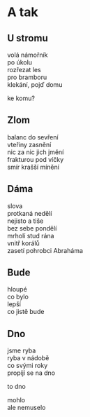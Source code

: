 A tak
=====


U stromu
--------

volá námořník  
po úkolu  
rozřezat les  
pro bramboru  
klekání, pojď domu

ke komu?


Zlom
----

balanc  do sevření  
vteřiny  zasnění  
nic za nic  jich jmění   
frakturou  pod víčky  
smír  krašší mínění


Dáma
----

slova  
protkaná nedělí  
nejisto  a tiše  
bez sebe  pondělí  
mrholí  stud rána  
vnitř korálů  
zasetí  pohrobci Abraháma


Bude
----

hloupé  
co bylo  
lepší  
co jistě bude


Dno
---

jsme ryba  
ryba v nádobě  
co svými roky  
propíjí se na dno

to dno

mohlo  
ale nemuselo


